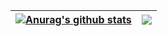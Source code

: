 | <a href="https://github.com/leafLeaf9"><img align="center" src="https://github-readme-stats.vercel.app/api/top-langs/?username=leafLeaf9&layout=compact&hide_border=true" alt="Anurag's github stats" /></a> | <a href="https://github.com/leafLeaf9"><img align="center" src="https://github-readme-stats.vercel.app/api/wakatime?username=leafLeaf9&layout=compact&hide_border=true" /></a> |
| ------------- | ------------- |
